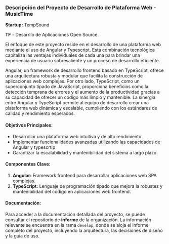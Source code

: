### Descripción del Proyecto de Desarrollo de Plataforma Web - MusicTime

**Startup:** TempSound

**TF** - Desarrllo de Aplicaciones Open Source.


El enfoque de este proyecto reside en el desarrollo de una plataforma web mediante el uso de Angular y Typescript. Esta combinación tecnológica capitaliza las ventajas individuales de cada una para brindar una experiencia de usuario sobresaliente y un proceso de desarrollo eficiente.

Angular, un framework de desarrollo frontend basado en TypeScript, ofrece una arquitectura robusta y modular que facilita la construcción de aplicaciones web complejas. Por otro lado, TypeScript, como un superconjunto tipado de JavaScript, proporciona beneficios como la detección temprana de errores y el aumento de la productividad gracias a su capacidad de ofrecer un código más limpio y mantenible. La sinergia entre Angular y TypeScript permite al equipo de desarrollo crear una plataforma web dinámica y escalable, cumpliendo con los estándares de calidad y rendimiento esperados.

#### Objetivos Principales:
- Desarrollar una plataforma web intuitiva y de alto rendimiento.
- Implementar funcionalidades avanzadas utilizando las capacidades de Angular y typescrtip
- Garantizar la escalabilidad y mantenibilidad del sistema a largo plazo.

#### Componentes Clave:
1. **Angular:** Framework frontend para desarrollar aplicaciones web SPA complejas.
2. **TypeScript:** Lenguaje de programación tipado que mejora la robustez y mantenibilidad del código en aplicaciones web frontend.


#### Documentación:
Para acceder a la documentación detallada del proyecto, se puede consultar el repositorio de **informe** de la organización. La información relevante se encuentra en la rama `develop`, donde se aloja el informe completo del proyecto, incluyendo la arquitectura, las decisiones de diseño y la guía de uso.

